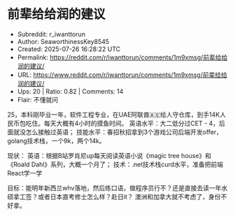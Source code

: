 # 前辈给给润的建议

- Subreddit: r_iwanttorun
- Author: SeaworthinessKey8545
- Created: 2025-07-26 16:28:22 UTC
- Permalink: https://reddit.com/r/iwanttorun/comments/1m9xmsg/前辈给给润的建议/
- URL: https://www.reddit.com/r/iwanttorun/comments/1m9xmsg/前辈给给润的建议/
- Ups: 20 | Ratio: 0.82 | Comments: 14
- Flair: 不懂就问


25，本科刚毕业一年，软件工程专业，在UAE阿联酋🇦🇪给人守仓库，到手14K人民币包吃住。每天大概有4小时的摸鱼时间。
英语水平：大二低分过CET - 4，后面就没怎么接触过英语；
技能水平：春招秋招拿到3个游戏公司后端开发offer，golang技术栈，一个9k，两个14k。

现状： 英语：根据B站罗肖尼up每天阅读英语小说《magic tree
house》和《Roald Dahl》系列，大概一个月了；
技术：.net技术栈curd水平，准备把前端React学一学

目标：能明年新西兰whv落地，然后练口语，做程序员行不？还是直接去读一年水硕拿工签？或者日本直考修士怎么样？赴日it？
澳洲和加拿大就不考虑了，身份不好拿。

